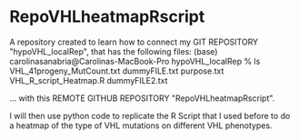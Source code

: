 # RepoVHLheatmapRscript
A repository created to learn how to connect my GIT REPOSITORY "hypoVHL_localRep", that has the following files: 
(base) carolinasanabria@Carolinas-MacBook-Pro hypoVHL_localRep % ls
VHL_41progeny_MutCount.txt	dummyFILE.txt			purpose.txt  VHL_R_script_Heatmap.R		dummyFILE2.txt

... with this REMOTE GITHUB REPOSITORY "RepoVHLheatmapRscript".

I will then use python code to replicate the R Script that I used before to do a heatmap of the type of VHL mutations on different VHL phenotypes.

